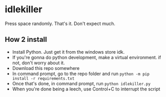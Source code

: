 # idlekiller
Press space randomly. That's it. Don't expect much.


## How 2 install

- Install Python. Just get it from the windows store idk.
- If you're gonna do python development, make a virtual environment. if not, don't worry about it.
- Download this repo somewhere
- In command prompt, go to the repo folder and run `python -m pip install -r requirements.txt`
- Once that's done, in command prompt, run `python idlekiller.py`
- When you're done being a leech, use Control+C to interrupt the script
